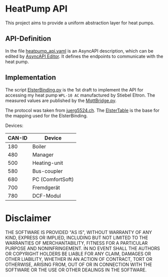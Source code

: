 HeatPump API
===

This project aims to provide a uniform abstraction layer for heat pumps.

API-Definition
---

In the file [heatpump_api.yaml](api/heatpump_api.yaml) is an AsyncAPI description, which can be edited by 
[AsyncAPI Editor](http://editor.asyncapi.org/).
It defines the endpoints to communicate with the heat pump.

Implementation
---

The script [ElsterBinding.py](bindings/ElsterBinding.py) is the 1st draft to implement the API for accessing my heat pump 
`WPL-10 AC` manufactured by Stiebel Eltron. The measured values are published by the [MqttBridge.py](bridges/MqttBridge.py).

The protocol was taken from [juerg5524.ch](http://juerg5524.ch/list_data.php). The [ElsterTable](doc/ElsterTable.inc) 
is the base for the mapping used for the ElsterBinding.

Devices:

| CAN-ID | Device |
| --- | ---- |
| 180 | Boiler |
| 480 | Manager |
| 500 | Heating-unit |
| 580 | Bus-coupler |
| 680 | PC (ComfortSoft) |
| 700 | Fremdgerät |
| 780 | DCF-Modul |
    
    
Disclaimer
===

THE SOFTWARE IS PROVIDED "AS IS", WITHOUT WARRANTY OF ANY KIND, EXPRESS OR IMPLIED, INCLUDING BUT NOT LIMITED TO THE WARRANTIES OF MERCHANTABILITY, FITNESS FOR A PARTICULAR PURPOSE AND NONINFRINGEMENT. IN NO EVENT SHALL THE AUTHORS OR COPYRIGHT HOLDERS BE LIABLE FOR ANY CLAIM, DAMAGES OR OTHER LIABILITY, WHETHER IN AN ACTION OF CONTRACT, TORT OR OTHERWISE, ARISING FROM, OUT OF OR IN CONNECTION WITH THE SOFTWARE OR THE USE OR OTHER DEALINGS IN THE SOFTWARE.
